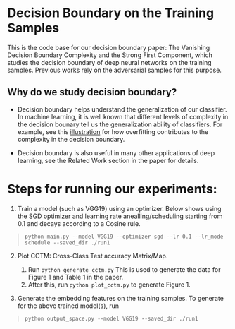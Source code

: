 # Decision Boundary on the Training Samples
This is the code base for our decision boundary paper: The Vanishing Decision Boundary Complexity and the Strong First Component, which studies the decision boundary of deep neural networks on the training samples. Previous works rely on the adversarial samples for this purpose. 

## Why do we study decision boundary?
- Decision boundary helps understand the generalization of our classifier. In machine learning, it is well known that different levels of complexity in the decision bounary tell us the generalization ability of classifiers. For example, see this [illustration](https://en.wikipedia.org/wiki/Overfitting#/media/File:Overfitting.svg) for how overfitting contributes to the complexity in the decision boundary.

- Decision boundary is also useful in many other applications of deep learning, see the Related Work section in the paper for details.

# Steps for running our experiments:

1. Train a model (such as VGG19) using an optimizer. Below shows using the SGD optimizer and learning rate anealling/scheduling starting from 0.1 and decays according to a Cosine rule. 

>`python main.py --model VGG19 --optimizer sgd --lr 0.1 --lr_mode schedule --saved_dir ./run1`

2. Plot CCTM: Cross-Class Test accuracy Matrix/Map. 
   1. Run `python generate_cctm.py` This is used to generate the data for Figure 1 and Table 1 in the paper. 
   2. After this, run `python plot_cctm.py` to generate Figure 1. 

3. Generate the embedding features on the training samples. To generate for the above trained model(s), run 
 
>`python output_space.py --model VGG19 --saved_dir ./run1`










